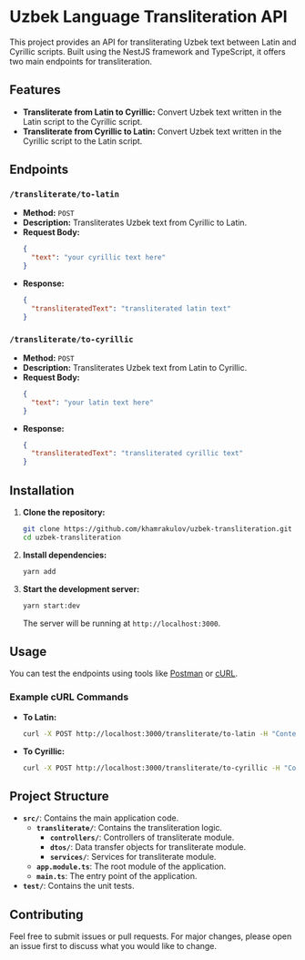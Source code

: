 # Uzbek Language Transliteration API

This project provides an API for transliterating Uzbek text between Latin and Cyrillic scripts. Built using the NestJS framework and TypeScript, it offers two main endpoints for transliteration.

## Features

- **Transliterate from Latin to Cyrillic:** Convert Uzbek text written in the Latin script to the Cyrillic script.
- **Transliterate from Cyrillic to Latin:** Convert Uzbek text written in the Cyrillic script to the Latin script.

## Endpoints

### `/transliterate/to-latin`

- **Method:** `POST`
- **Description:** Transliterates Uzbek text from Cyrillic to Latin.
- **Request Body:**
  ```json
  {
    "text": "your cyrillic text here"
  }
  ```
- **Response:**
  ```json
  {
    "transliteratedText": "transliterated latin text"
  }
  ```

### `/transliterate/to-cyrillic`

- **Method:** `POST`
- **Description:** Transliterates Uzbek text from Latin to Cyrillic.
- **Request Body:**
  ```json
  {
    "text": "your latin text here"
  }
  ```
- **Response:**
  ```json
  {
    "transliteratedText": "transliterated cyrillic text"
  }
  ```

## Installation

1. **Clone the repository:**

   ```bash
   git clone https://github.com/khamrakulov/uzbek-transliteration.git
   cd uzbek-transliteration
   ```

2. **Install dependencies:**

   ```bash
   yarn add
   ```

3. **Start the development server:**

   ```bash
   yarn start:dev
   ```

   The server will be running at `http://localhost:3000`.

## Usage

You can test the endpoints using tools like [Postman](https://www.postman.com/) or [cURL](https://curl.se/).

### Example cURL Commands

- **To Latin:**

  ```bash
  curl -X POST http://localhost:3000/transliterate/to-latin -H "Content-Type: application/json" -d '{"text": "Тест"}'
  ```

- **To Cyrillic:**

  ```bash
  curl -X POST http://localhost:3000/transliterate/to-cyrillic -H "Content-Type: application/json" -d '{"text": "Test"}'
  ```

## Project Structure

- **`src/`**: Contains the main application code.
  - **`transliterate/`**: Contains the transliteration logic.
    - **`controllers/`**: Controllers of transliterate module.
    - **`dtos/`**: Data transfer objects for transliterate module.
    - **`services/`**: Services for transliterate module.
  - **`app.module.ts`**: The root module of the application.
  - **`main.ts`**: The entry point of the application.
- **`test/`**: Contains the unit tests.

## Contributing

Feel free to submit issues or pull requests. For major changes, please open an issue first to discuss what you would like to change.
